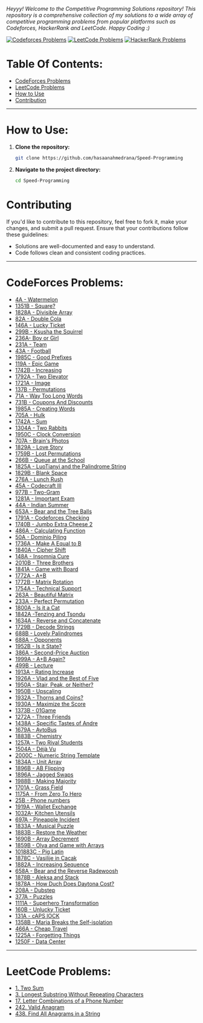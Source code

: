 *Heyyy! Welcome to the Competitive Programming Solutions repository! This repository is a comprehensive collection of my solutions to a wide array of competitive programming problems from popular platforms such as Codeforces, HackerRank and LeetCode.
Happy Coding :)*

[![Codeforces Problems](https://img.shields.io/badge/Codeforces-Problems-blue)](https://codeforces.com/problemset)
[![LeetCode Problems](https://img.shields.io/badge/LeetCode-Problems-orange)](https://leetcode.com/problemset/all/)
[![HackerRank Problems](https://img.shields.io/badge/HackerRank-Problems-green)](https://www.hackerrank.com/domains/tutorials/10-days-of-javascript)

# Table Of Contents:
- [CodeForces Problems](#codeforces-problems)
- [LeetCode Problems](#leetcode-problems)
- [How to Use](#how-to-use)
- [Contribution](#contributing)

---

# How to Use:

1. **Clone the repository:**
    ```bash
    git clone https://github.com/hasaanahmedrana/Speed-Programming
    ```
2. **Navigate to the project directory:**
    ```bash
    cd Speed-Programming
    ```

# Contributing
If you'd like to contribute to this repository, feel free to fork it, make your changes, and submit a pull request. Ensure that your contributions follow these guidelines:

- Solutions are well-documented and easy to understand.
- Code follows clean and consistent coding practices.
  
---

# CodeForces Problems:
- [4A - Watermelon](https://codeforces.com/contest/4/problem/A)
- [1351B - Square?](https://codeforces.com/contest/1351/problem/B)
- [1828A - Divisible Array](https://codeforces.com/contest/1828/problem/A)
- [82A - Double Cola](https://codeforces.com/contest/82/problem/A)
- [146A - Lucky Ticket](https://codeforces.com/contest/146/problem/A)
- [299B - Ksusha the Squirrel](https://codeforces.com/contest/299/problem/B)
- [236A- Boy or Girl](https://codeforces.com/contest/236/problem/A)
- [231A - Team](https://codeforces.com/contest/231/problem/A)
- [43A - Football](https://codeforces.com/contest/43/problem/A)
- [1985C - Good Prefixes](https://codeforces.com/contest/1985/problem/C)
- [119A - Epic Game](https://codeforces.com/contest/119/problem/A)
- [1742B - Increasing](https://codeforces.com/contest/1742/problem/B)
- [1792A - Two Elevator](https://codeforces.com/contest/1729/problem/A)
- [1721A - Image](https://codeforces.com/contest/1721/problem/A)
- [137B - Permutations](https://codeforces.com/contest/137/problem/B)
- [71A - Way Too Long Words](https://codeforces.com/contest/71/problem/A)
- [731B - Coupons And Discounts](https://codeforces.com/contest/731/problem/B)
- [1985A - Creating Words](https://codeforces.com/contest/1985/problem/A)
- [705A - Hulk](https://codeforces.com/contest/705/problem/A)
- [1742A - Sum](https://codeforces.com/contest/1742/problem/A)
- [1304A - Two Rabbits](https://codeforces.com/contest/1304/problem/A)
- [1950C - Clock Conversion](https://codeforces.com/contest/1950/problem/C)
- [707A - Brain's Photos](https://codeforces.com/contest/707/problem/A)
- [1829A - Love Story](https://codeforces.com/contest/1829)
- [1759B - Lost Permutations](https://codeforces.com/contest/1759/problem/B)
- [266B - Queue at the School](https://codeforces.com/contest/266/problem/B)
- [1825A - LuoTianyi and the Palindrome String](https://codeforces.com/contest/1825/problem/A)
- [1829B - Blank Space](https://codeforces.com/contest/1829/problem/B)
- [276A - Lunch Rush](https://codeforces.com/contest/276/problem/A)
- [45A - Codecraft III](https://codeforces.com/contest/45/problem/A)
- [977B - Two-Gram](https://codeforces.com/contest/977/problem/B)
- [1281A - Important Exam](https://codeforces.com/contest/1201/problem/A)
- [44A - Indian Summer](https://codeforces.com/contest/44/problem/A)
- [653A - Bear and the Tree Balls](https://codeforces.com/contest/653/problem/A)
- [1791A - Codeforces Checking](https://codeforces.com/contest/1791/problem/A)
- [1740B - Jumbo Extra Cheese 2](https://codeforces.com/contest/1740/problem/B)
- [486A - Calculating Function](https://codeforces.com/contest/486/problem/A)
- [50A - Dominio Piling](https://codeforces.com/contest/50/problem/A)
- [1736A - Make A Equal to B](https://codeforces.com/contest/1736/problem/A)
- [1840A - Cipher Shift](https://codeforces.com/contest/1840/problem/A)
- [148A - Insomnia Cure](https://codeforces.com/contest/148/problem/A)
- [2010B - Three Brothers](https://codeforces.com/contest/2010/problem/B)
- [1841A - Game with Board](https://codeforces.com/contest/1841/problem/A)
- [1772A - A+B](https://codeforces.com/contest/1772/problem/A)
- [1772B - Matrix Rotation](https://codeforces.com/contest/1772/problem/B)
- [1754A - Technical Support](https://codeforces.com/contest/1754/problem/A)
- [263A - Beautiful Matrix](https://codeforces.com/contest/263/problem/A)
- [233A - Perfect Permutation](https://codeforces.com/contest/233/problem/A)
- [1800A - Is it a Cat](https://codeforces.com/contest/1800/problem/A)
- [1842A -Tenzing and Tsondu](https://codeforces.com/contest/1842/problem/A)
- [1634A - Reverse and Concatenate](https://codeforces.com/contest/1634/problem/A)
- [1729B - Decode Strings](https://codeforces.com/contest/1729/problem/B)
- [688B - Lovely Palindromes](https://codeforces.com/contest/688/problem/B)
- [688A - Opponents](https://codeforces.com/contest/688/problem/A)
- [1952B - Is it State?](https://codeforces.com/contest/1952/problem/B)
- [386A - Second-Price Auction](https://codeforces.com/contest/386/problem/A)
- [1999A - A+B Again?](https://codeforces.com/contest/1999/problem/A)
- [499B - Lecture](https://codeforces.com/contest/499/problem/B)
- [1913A - Rating Increase](https://codeforces.com/contest/1913/problem/A)
- [1926A - Vlad and the Best of Five](https://codeforces.com/contest/1926/problem/A)
- [1950A - Stair, Peak, or Neither?](https://codeforces.com/contest/1950/problem/A)
- [1950B - Upscaling](https://codeforces.com/contest/1950/problem/B)
- [1932A - Thorns and Coins?](https://codeforces.com/contest/1932/problem/A)
- [1930A - Maximize the Score](https://codeforces.com/contest/1930/problem/A)
- [1373B - 01Game](https://codeforces.com/contest/1373/problem/B)
- [1272A - Three Friends](https://codeforces.com/contest/1272/problem/A)
- [1438A - Specific Tastes of Andre](https://codeforces.com/contest/1438/problem/A)
- [1679A - AvtoBus](https://codeforces.com/contest/1679/problem/A)
- [1883B - Chemistry](https://codeforces.com/contest/1883/problem/B)
- [1257A - Two Rival Students](https://codeforces.com/contest/1257/problem/A)
- [1504A - Déjà Vu](https://codeforces.com/contest/1504/problem/A)
- [2000C - Numeric String Template](https://codeforces.com/problemset/problem/2000/C/)
- [1834A - Unit Array](https://codeforces.com/contest/1834/problem/A)
- [1896B - AB Flipping](https://codeforces.com/contest/1896/problem/B)
- [1896A - Jagged Swaps](https://codeforces.com/contest/1896/problem/A)
- [1988B - Making Majority](https://codeforces.com/contest/1988/problem/B)
- [1701A - Grass Field](https://codeforces.com/contest/1701/problem/A)
- [1175A - From Zero To Hero](https://codeforces.com/contest/1175/problem/A)
- [25B - Phone numbers](https://codeforces.com/contest/25/problem/B)
- [1919A - Wallet Exchange](https://codeforces.com/contest/1919/problem/A)
- [1032A- Kitchen Utensils](https://codeforces.com/contest/1032/problem/A)
- [697A - Pineapple Incident](https://codeforces.com/contest/697/problem/A)
- [1833A - Musical Puzzle](https://codeforces.com/contest/1833/problem/A)
- [1883B - Restore the Weather](https://codeforces.com/contest/1883/problem/B)
- [1690B - Array Decrement](https://codeforces.com/contest/1690/problem/B)
- [1859B - Olya and Game with Arrays](https://codeforces.com/contest/1859/problem/B)
- [101883C - Pig Latin](https://ccodeforces.com/gym/101883/problem/C)
- [1878C - Vasilije in Cacak](https://codeforces.com/contest/1878/problem/C)
- [1882A - Increasing Sequence](https://codeforces.com/contest/1882/problem/A)
- [658A - Bear and the Reverse Radewoosh](https://codeforces.com/contest/658/problem/A)
- [1878B -  Aleksa and Stack](https://codeforces.com/contest/1878/problem/B)
- [1878A -  How Duch Does Daytona Cost?](https://codeforces.com/contest/1878/problem/A)
- [208A - Dubstep](https://codeforces.com/contest/208/problem/A)
- [377A -  Puzzles](https://codeforces.com/contest/337/problem/A)
- [1111A - Superhero Transformation](https://codeforces.com/contest/1111/problem/A)
- [160B - Unlucky Ticket](https://codeforces.com/contest/160/problem/B)
- [131A - cAPS lOCK](https://codeforces.com/contest/131/problem/A)
- [1358B - Maria Breaks the Self-isolation](https://codeforces.com/contest/1358/problem/B)
- [466A - Cheap Travel](https://codeforces.com/contest/466/problem/A)
- [1225A - Forgetting Things](https://codeforces.com/contest/1225/problem/A)
- [1250F -  Data Center](https://codeforces.com/contest/1250/problem/F)
---
# LeetCode Problems:

- [1. Two Sum](https://leetcode.com/problems/two-sum/)
- [3. Longest Substring Without Repeating Characters](https://leetcode.com/problems/longest-substring-without-repeating-characters/)
- [17. Letter Combinations of a Phone Number](https://leetcode.com/problems/letter-combinations-of-a-phone-number/)
- [242. Valid Anagram](https://leetcode.com/problems/valid-anagram/)
- [438. Find All Anagrams in a String](https://leetcode.com/problems/find-all-anagrams-in-a-string/)
                                                                                                                                                      
